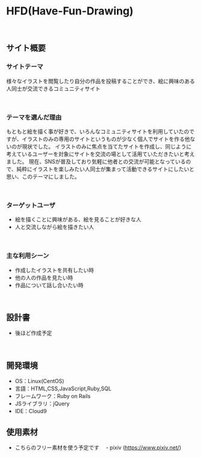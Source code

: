 # HFD(Have-Fun-Drawing)
​
## サイト概要
### サイトテーマ
様々なイラストを閲覧したり自分の作品を投稿することができ、絵に興味のある人同士が交流できるコミュニティサイト
<!--何を『目的』とし、どのような『分類』なのかを簡潔に書く-->
​
### テーマを選んだ理由
もともと絵を描く事が好きで、いろんなコミュニティサイトを利用していたのですが、イラストのみの専用のサイトというものが少なく個人でサイトを作る他ないのが現状でした。
イラストのみに焦点を当てたサイトを作成し、同じように考えているユーザーを対象にサイトを交流の場として活用ていただきたいと考えました。
現在、SNSが普及しており気軽に他者との交流が可能となっているので、純粋にイラストを楽しみたい人同士が集まって活動できるサイトにしたいと思い、このテーマにしました。
<!--なぜこのようなテーマにしたかを説明する-->
​
### ターゲットユーザ
- 絵を描くことに興味がある、絵を見ることが好きな人
- 人と交流しながら絵を描きたい人
<!--誰に使ってもらうかを具体的に記載する-->
​
### 主な利用シーン
- 作成したイラストを共有したい時
- 他の人の作品を見たい時
- 作品について話し合いたい時
<!--どのような時に使うのかの状況を記載すること-->
​
## 設計書
- 後ほど作成予定
<!--テーマを設定・提出する時点では不要です-->
​
## 開発環境
- OS：Linux(CentOS)
- 言語：HTML,CSS,JavaScript,Ruby,SQL
- フレームワーク：Ruby on Rails
- JSライブラリ：jQuery
- IDE：Cloud9
​
## 使用素材
- こちらのフリー素材を使う予定です
　- pixiv (https://www.pixiv.net/)